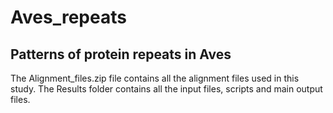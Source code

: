 # Aves_repeats
## Patterns of protein repeats in Aves
The Alignment_files.zip file contains all the alignment files used in this study.
The Results folder contains all the input files, scripts and main output files.
